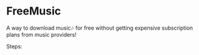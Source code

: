 # FreeMusic
A way to download music🎶 for free without getting expensive subscription plans from music providers!

Steps:
